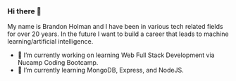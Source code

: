 ### Hi there 👋

My name is Brandon Holman and I have been in various tech related fields for over 20 years.  In the future I want to build a career that leads to machine learning/artificial intelligence.

- 🔭 I’m currently working on learning Web Full Stack Development via Nucamp Coding Bootcamp.
- 🌱 I’m currently learning MongoDB, Express, and NodeJS.
